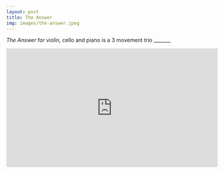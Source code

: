 ```yaml
---
layout: post
title: The Answer 
img: images/the-answer.jpeg 
---
```

*The Answer* for violin, cello and piano is a 3 movement trio _______

<iframe width="560" height="315" src="https://www.youtube.com/embed/fOgfAWDOihQ?start=871" title="YouTube video player" frameborder="0" allow="accelerometer; autoplay; clipboard-write; encrypted-media; gyroscope; picture-in-picture" allowfullscreen></iframe>
